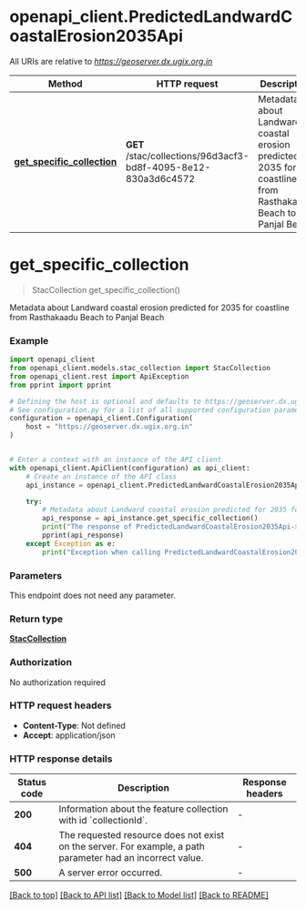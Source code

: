 # openapi_client.PredictedLandwardCoastalErosion2035Api

All URIs are relative to *https://geoserver.dx.ugix.org.in*

Method | HTTP request | Description
------------- | ------------- | -------------
[**get_specific_collection**](PredictedLandwardCoastalErosion2035Api.md#get_specific_collection) | **GET** /stac/collections/96d3acf3-bd8f-4095-8e12-830a3d6c4572 | Metadata about Landward coastal erosion predicted for 2035 for coastline from Rasthakaadu Beach to Panjal Beach


# **get_specific_collection**
> StacCollection get_specific_collection()

Metadata about Landward coastal erosion predicted for 2035 for coastline from Rasthakaadu Beach to Panjal Beach

### Example


```python
import openapi_client
from openapi_client.models.stac_collection import StacCollection
from openapi_client.rest import ApiException
from pprint import pprint

# Defining the host is optional and defaults to https://geoserver.dx.ugix.org.in
# See configuration.py for a list of all supported configuration parameters.
configuration = openapi_client.Configuration(
    host = "https://geoserver.dx.ugix.org.in"
)


# Enter a context with an instance of the API client
with openapi_client.ApiClient(configuration) as api_client:
    # Create an instance of the API class
    api_instance = openapi_client.PredictedLandwardCoastalErosion2035Api(api_client)

    try:
        # Metadata about Landward coastal erosion predicted for 2035 for coastline from Rasthakaadu Beach to Panjal Beach
        api_response = api_instance.get_specific_collection()
        print("The response of PredictedLandwardCoastalErosion2035Api->get_specific_collection:\n")
        pprint(api_response)
    except Exception as e:
        print("Exception when calling PredictedLandwardCoastalErosion2035Api->get_specific_collection: %s\n" % e)
```



### Parameters

This endpoint does not need any parameter.

### Return type

[**StacCollection**](StacCollection.md)

### Authorization

No authorization required

### HTTP request headers

 - **Content-Type**: Not defined
 - **Accept**: application/json

### HTTP response details

| Status code | Description | Response headers |
|-------------|-------------|------------------|
**200** | Information about the feature collection with id &#x60;collectionId&#x60;. |  -  |
**404** | The requested resource does not exist on the server. For example, a path parameter had an incorrect value. |  -  |
**500** | A server error occurred. |  -  |

[[Back to top]](#) [[Back to API list]](../README.md#documentation-for-api-endpoints) [[Back to Model list]](../README.md#documentation-for-models) [[Back to README]](../README.md)

